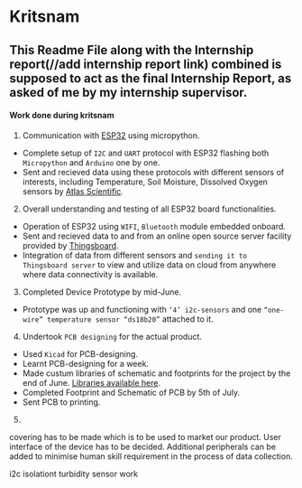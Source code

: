 # Kritsnam
## This Readme File along with the Internship report(//add internship report link) combined is supposed to act as the final Internship Report, as asked of me by my internship supervisor. 
#### Work done during kritsnam

1. Communication with [ESP32](https://www.espressif.com/en/products/hardware/esp32/overview) using micropython.
 * Complete setup of `I2C` and `UART` protocol with ESP32 flashing both `Micropython` and `Arduino` one by one.
 * Sent and recieved data using these protocols with different sensors of interests, including Temperature, Soil Moisture, Dissolved 
Oxygen sensors by [Atlas Scientific](https://www.atlas-scientific.com/).
 
2. Overall understanding and testing of all ESP32 board functionalities.
 * Operation of ESP32 using `WIFI`, `Bluetooth` module embedded onboard.
 * Sent and recieved data to and from an online open source server facility provided by [Thingsboard](https://thingsboard.io/).
 * Integration of data from different sensors and `sending it to Thingsboard server` to view and utilize data on cloud from anywhere where data connectivity is available.


3. Completed Device Prototype by mid-June.
 * Prototype was up and functioning with `‘4’ i2c-sensors` and one `“one-wire” temperature sensor “ds18b20”` attached to it.
 
4. Undertook `PCB designing` for the actual product.
 * Used `Kicad` for PCB-designing.
 * Learnt PCB-designing for a week.
 * Made custum libraries of schematic and footprints for the project by the end of June. 
[Libraries available here](https://github.com/bsahil/Kritsnam/tree/master/PCB-Design).
 * Completed Footprint and Schematic of PCB by 5th of July.
 * Sent PCB to printing.

5. 

covering has to be made which is to be used to market our product.
User interface of the device has to be decided.
Additional peripherals can be added to minimise human skill requirement in the process of data collection.

i2c isolationt
turbidity sensor work

